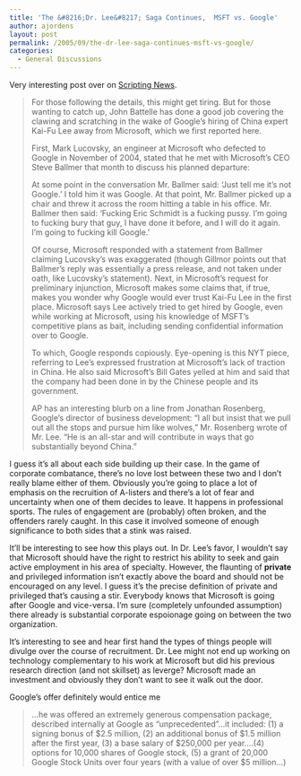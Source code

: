 ```yaml
---
title: 'The &#8216;Dr. Lee&#8217; Saga Continues,  MSFT vs. Google'
author: ajordens
layout: post
permalink: /2005/09/the-dr-lee-saga-continues-msft-vs-google/
categories:
  - General Discussions
---
```

Very interesting post over on [Scripting News][1].

> For those following the details, this might get tiring. But for those wanting to catch up, John Battelle has done a good job covering the clawing and scratching in the wake of Google&#8217;s hiring of China expert Kai-Fu Lee away from Microsoft, which we first reported here.
> 
> First, Mark Lucovsky, an engineer at Microsoft who defected to Google in November of 2004, stated that he met with Microsoft&#8217;s CEO Steve Ballmer that month to discuss his planned departure:
> 
> At some point in the conversation Mr. Ballmer said: &#8216;Just tell me it&#8217;s not Google.&#8217; I told him it was Google. At that point, Mr. Ballmer picked up a chair and threw it across the room hitting a table in his office. Mr. Ballmer then said: &#8216;Fucking Eric Schmidt is a fucking pussy. I&#8217;m going to fucking bury that guy, I have done it before, and I will do it again. I&#8217;m going to fucking kill Google.&#8217;
> 
> Of course, Microsoft responded with a statement from Ballmer claiming Lucovsky&#8217;s was exaggerated (though Gillmor points out that Ballmer&#8217;s reply was essentially a press release, and not taken under oath, like Lucovsky&#8217;s statement). Next, in Microsoft&#8217;s request for preliminary injunction, Microsoft makes some claims that, if true, makes you wonder why Google would ever trust Kai-Fu Lee in the first place. Microsoft says Lee actively tried to get hired by Google, even while working at Microsoft, using his knowledge of MSFT&#8217;s competitive plans as bait, including sending confidential information over to Google.
> 
> To which, Google responds copiously. Eye-opening is this NYT piece, referring to Lee&#8217;s expressed frustration at Microsoft&#8217;s lack of traction in China. He also said Microsoft&#8217;s Bill Gates yelled at him and said that the company had been done in by the Chinese people and its government.
> 
> AP has an interesting blurb on a line from Jonathan Rosenberg, Google&#8217;s director of business development: &#8220;I all but insist that we pull out all the stops and pursue him like wolves,&#8221; Mr. Rosenberg wrote of Mr. Lee. &#8220;He is an all-star and will contribute in ways that go substantially beyond China.&#8221;

I guess it&#8217;s all about each side building up their case. In the game of corporate combatance, there&#8217;s no love lost between these two and I don&#8217;t really blame either of them. Obviously you&#8217;re going to place a lot of emphasis on the recruition of A-listers and there&#8217;s a lot of fear and uncertainty when one of them decides to leave. It happens in professional sports. The rules of engagement are (probably) often broken, and the offenders rarely caught. In this case it involved someone of enough significance to both sides that a stink was raised.

It&#8217;ll be interesting to see how this plays out. In Dr. Lee&#8217;s favor, I wouldn&#8217;t say that Microsoft should have the right to restrict his ability to seek and gain active employment in his area of specialty. However, the flaunting of **private** and privileged information isn&#8217;t exactly above the board and should not be encouraged on any level. I guess it&#8217;s the precise definition of private and privileged that&#8217;s causing a stir. Everybody knows that Microsoft is going after Google and vice-versa. I&#8217;m sure (completely unfounded assumption) there already is substantial corporate espoionage going on between the two organization. 

It&#8217;s interesting to see and hear first hand the types of things people will divulge over the course of recruitment. Dr. Lee might not end up working on technology complementary to his work at Microsoft but did his previous research direction (and not skillset) as leverge? Microsoft made an investment and obviously they don&#8217;t want to see it walk out the door.

Google&#8217;s offer definitely would entice me

> &#8230;he was offered an extremely generous compensation package, described internally at Google as &#8220;unprecedented&#8221;&#8230;it included: (1) a signing bonus of $2.5 million, (2) an additional bonus of $1.5 million after the first year, (3) a base salary of $250,000 per year&#8230;.(4) options for 10,000 shares of Google stock, (5) a grant of 20,000 Google Stock Units over four years (with a value of over $5 million&#8230;)

 [1]: http://www.siliconbeat.com/entries/2005/09/07/im_going_to_fing_kill_google_and_more.html